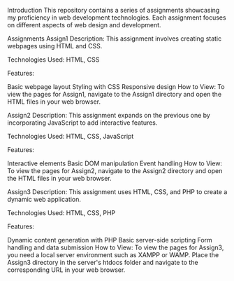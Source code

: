 Introduction
This repository contains a series of assignments showcasing my proficiency in web development technologies. Each assignment focuses on different aspects of web design and development.

Assignments
Assign1
Description: This assignment involves creating static webpages using HTML and CSS.

Technologies Used: HTML, CSS

Features:

Basic webpage layout
Styling with CSS
Responsive design
How to View:
To view the pages for Assign1, navigate to the Assign1 directory and open the HTML files in your web browser.

Assign2
Description: This assignment expands on the previous one by incorporating JavaScript to add interactive features.

Technologies Used: HTML, CSS, JavaScript

Features:

Interactive elements
Basic DOM manipulation
Event handling
How to View:
To view the pages for Assign2, navigate to the Assign2 directory and open the HTML files in your web browser.

Assign3
Description: This assignment uses HTML, CSS, and PHP to create a dynamic web application.

Technologies Used: HTML, CSS, PHP

Features:

Dynamic content generation with PHP
Basic server-side scripting
Form handling and data submission
How to View:
To view the pages for Assign3, you need a local server environment such as XAMPP or WAMP. Place the Assign3 directory in the server's htdocs folder and navigate to the corresponding URL in your web browser.
